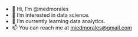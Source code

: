 - 👋 Hi, I’m @medmorales
- 👀 I’m interested in data science.
- 🌱 I’m currently learning data analytics.
- 📫 You can reach me at miedmorales@gmail.com

<!---
medmorales/medmorales is a ✨ special ✨ repository because its `README.md` (this file) appears on your GitHub profile.
You can click the Preview link to take a look at your changes.
--->
